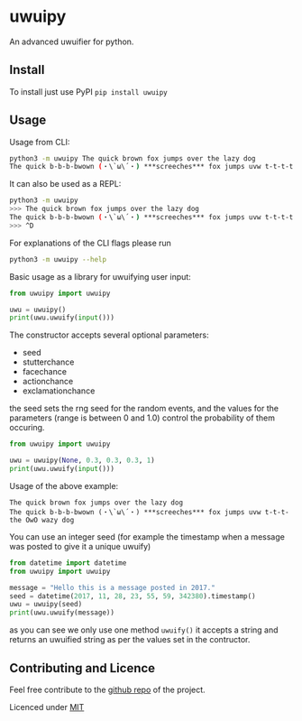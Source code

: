 
# uwuipy
An advanced uwuifier for python.
## Install
To install just use PyPI `pip install uwuipy`
## Usage
Usage from CLI:
```bash
python3 -m uwuipy The quick brown fox jumps over the lazy dog
The quick b-b-b-bwown (・\`ω\´・) ***screeches*** fox jumps uvw t-t-t-the OwO wazy dog
```

It can also be used as a REPL:
```bash
python3 -m uwuipy 
>>> The quick brown fox jumps over the lazy dog
The quick b-b-b-bwown (・\`ω\´・) ***screeches*** fox jumps uvw t-t-t-the OwO wazy dog
>>> ^D
```

For explanations of the CLI flags please run
```bash
python3 -m uwuipy --help
```

Basic usage as a library for uwuifying user input:
```python
from uwuipy import uwuipy

uwu = uwuipy()
print(uwu.uwuify(input()))
```
The constructor accepts several optional parameters:
* seed
* stutterchance
* facechance
* actionchance
* exclamationchance

the seed sets the rng seed for the random events, and the values for the parameters (range is between 0 and 1.0) control the probability of them occuring.
```python
from uwuipy import uwuipy

uwu = uwuipy(None, 0.3, 0.3, 0.3, 1)
print(uwu.uwuify(input()))
```
Usage of the above example:
```
The quick brown fox jumps over the lazy dog
The quick b-b-b-bwown (・\`ω\´・) ***screeches*** fox jumps uvw t-t-t-the OwO wazy dog
```
You can use an integer seed (for example the timestamp when a message was posted to give it a unique uwuify)
```python
from datetime import datetime
from uwuipy import uwuipy

message = "Hello this is a message posted in 2017."
seed = datetime(2017, 11, 28, 23, 55, 59, 342380).timestamp()
uwu = uwuipy(seed)
print(uwu.uwuify(message))
```
as you can see we only use one method `uwuify()` it accepts a string and returns an uwuified string as per the values set in the contructor.
## Contributing and Licence
Feel free contribute to the [github repo](https://github.com/Cuprum77/uwuipy) of the project.

Licenced under [MIT](https://github.com/Cuprum77/uwuipy/blob/main/LICENSE)
